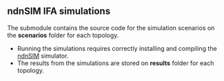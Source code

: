 ## ndnSIM IFA simulations

The submodule contains the source code for the simulation scenarios on the **scenarios** folder for each topology.

- Running the simulations requires correctly installing and compiling the [ndnSIM](https://ndnsim.net/current/getting-started.html) simulator.
- The results from the simulations are stored on **results** folder for each topology.

